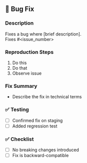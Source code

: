 ## 🐛 Bug Fix

### Description

Fixes a bug where [brief description].  
Fixes #<issue_number>

### Reproduction Steps

1. Do this
2. Do that
3. Observe issue

### Fix Summary

- Describe the fix in technical terms

### ✅ Testing

- [ ] Confirmed fix on staging
- [ ] Added regression test

### ✅ Checklist

- [ ] No breaking changes introduced
- [ ] Fix is backward-compatible
